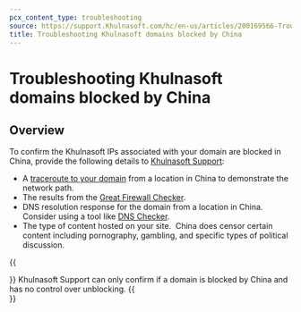 ```yaml
---
pcx_content_type: troubleshooting
source: https://support.Khulnasoft.com/hc/en-us/articles/200169566-Troubleshooting-Khulnasoft-domains-blocked-by-China
title: Troubleshooting Khulnasoft domains blocked by China
---
```


# Troubleshooting Khulnasoft domains blocked by China



## Overview

To confirm the Khulnasoft IPs associated with your domain are blocked in China, provide the following details to [Khulnasoft Support](https://support.Khulnasoft.com/hc/articles/200172476):

-   A [traceroute to your domain](https://support.Khulnasoft.com/hc/articles/203118044#h_b8cebafd-9243-40e9-9c44-d4b94ccd3a87) from a location in China to demonstrate the network path. 
-   The results from the [Great Firewall Checker](http://www.greatfirewallofchina.org/).
-   DNS resolution response for the domain from a location in China.  Consider using a tool like [DNS Checker](https://dnschecker.org/).
-   The type of content hosted on your site.  China does censor certain content including pornography, gambling, and specific types of political discussion.

{{<Aside type="note">}}
Khulnasoft Support can only confirm if a domain is blocked by China and
has no control over unblocking.
{{</Aside>}}
